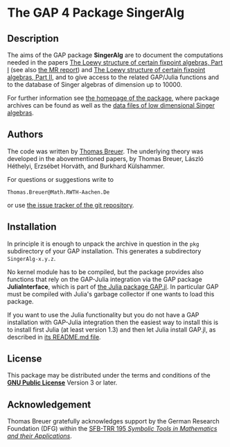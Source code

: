 
The GAP 4 Package **SingerAlg**
===============================

Description
-----------

The aims of the GAP package **SingerAlg** are
to document the computations needed in the papers
[The Loewy structure of certain fixpoint algebras, Part I](https://doi.org/10.1016/j.jalgebra.2019.05.004)
(see also [the MR report](http://www.ams.org/mathscinet-getitem?mr=4102117))
and
[The Loewy structure of certain fixpoint algebras, Part II](http://arxiv.org/abs/1912.03065v1),
and to give access to the related GAP/Julia functions and to the database of
Singer algebras of dimension up to 10000.

For further information see [the homepage of the package](http://www.math.rwth-aachen.de/~Thomas.Breuer/singeralg/),
where package archives can be found as well as
the [data files of low dimensional Singer algebras](http://www.math.rwth-aachen.de/~Thomas.Breuer/singeralg/data/).


Authors
-------

The code was written by [Thomas Breuer](http://www.math.rwth-aachen.de/~Thomas.Breuer/).
The underlying theory was developed in the abovementioned papers,
by Thomas Breuer, László Héthelyi, Erzsébet Horváth, and Burkhard Külshammer.

For questions or suggestions write to

    Thomas.Breuer@Math.RWTH-Aachen.De

or use [the issue tracker of the git repository](https://github.com/oscar-system/SingerAlg/issues).


Installation
------------

In principle it is enough to unpack the archive in question in the `pkg`
subdirectory of your GAP installation.
This generates a subdirectory `SingerAlg-x.y.z`.

No kernel module has to be compiled,
but the package provides also functions that rely on
the GAP-Julia integration via the GAP package **JuliaInterface**,
which is part of
[the Julia package GAP.jl](https://github.com/oscar-system/GAP.jl).
In particular GAP must be compiled with Julia's garbage collector
if one wants to load this package.

If you want to use the Julia functionality but you do not have
a GAP installation with GAP-Julia integration
then the easiest way to install this is
to install first Julia (at least version 1.3) and then let Julia install GAP.jl,
as described in [its README.md file](https://github.com/oscar-system/GAP.jl/blob/master/README.md).


License
-------

This package may be distributed under the terms and conditions of the
[**GNU Public License**](http://www.gnu.org/licenses) Version 3 or later.


Acknowledgement
---------------

Thomas Breuer gratefully acknowledges support by
the German Research Foundation (DFG) within the
[SFB-TRR 195 *Symbolic Tools in Mathematics and their Applications*](https://www.computeralgebra.de/sfb/).

